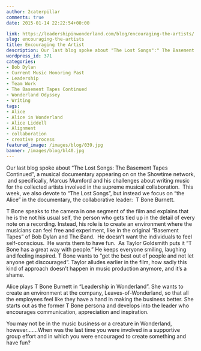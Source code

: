 ```yaml
---
author: 2caterpillar
comments: true
date: 2015-01-14 22:22:54+00:00

link: https://leadershipinwonderland.com/blog/encouraging-the-artists/
slug: encouraging-the-artists
title: Encouraging the Artist
description: Our last blog spoke about "The Lost Songs":" The Basement Tapes Continued", a musical documentary appearing on on the Showtime network
wordpress_id: 371
categories:
- Bob Dylan
- Current Music Honoring Past
- Leadership
- Team Work
- The Basement Tapes Continued
- Wonderland Odyssey
- Writing
tags:
- Alice
- Alice in Wonderland
- Alice Liddell
- Alignment
- collaboration
- creative process
featured_image: /images/blog/039.jpg
banner: /images/blog/bl40.jpg
---
```




Our last blog spoke about “The Lost Songs: The Basement Tapes Continued”, a musical documentary appearing on on the Showtime network,  and specifically, Marcus Mumford and his challenges about writing music for the collected artists involved in the supreme musical collaboration.  This week, we also devote to “The Lost Songs”, but instead we focus on “the Alice” in the documentary, the collaborative leader:  T Bone Burnett.

T Bone speaks to the camera in one segment of the film and explains that he is the not his usual self, the person who gets tied up in the detail of every note on a recording. Instead, his role is to create an environment where the musicians can feel free and experiment, like in the original “Basement Tapes” of Bob Dylan and The Band.  He doesn’t want the individuals to feel self-conscious.  He wants them to have fun.  As Taylor Goldsmith puts it “T Bone has a great way with people.” He keeps everyone smiling, laughing and feeling inspired. T Bone wants to “get the best out of people and not let anyone get discouraged”. Taylor alludes earlier in the film, how sadly this kind of approach doesn’t happen in music production anymore, and it’s a shame.

Alice plays T Bone Burnett in “Leadership in Wonderland”. She wants to create an environment at the company, Leaves-of-Wonderland, so that all the employees feel like they have a hand in making the business better. She starts out as the former T Bone persona and develops into the leader who encourages communication, appreciation and inspiration.

You may not be in the music business or a creature in Wonderland, however…….When was the last time you were involved in a supportive group effort and in which you were encouraged to create something and have fun?
